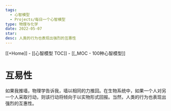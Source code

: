 ```yaml
---
tags:
  - 心智模型
  - Projects/每日一个心智模型
type: 物理与化学
date: 2022-05-07
star: 
desc: 人类的行为也表现出强烈的互惠性
---
```

[[+Home]] - [[心智模型 TOC]] - [[_MOC - 100种心智模型]]


# 互易性

如果我推墙，物理学告诉我，墙以相同的力推回。在生物系统中，如果一个人对另一个人采取行动，则该行动将倾向于以实物形式回报。当然，人类的行为也表现出强烈的互惠性。
